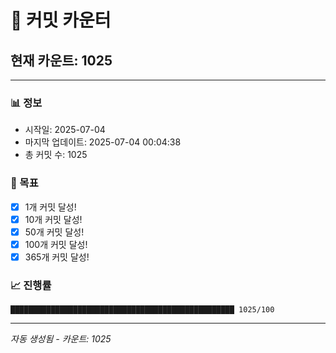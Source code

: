 # 🔢 커밋 카운터

## 현재 카운트: 1025

---

### 📊 정보
- 시작일: 2025-07-04
- 마지막 업데이트: 2025-07-04 00:04:38
- 총 커밋 수: 1025

### 🎯 목표
- [x] 1개 커밋 달성!
- [x] 10개 커밋 달성!
- [x] 50개 커밋 달성!
- [x] 100개 커밋 달성!
- [x] 365개 커밋 달성!

### 📈 진행률
```
██████████████████████████████████████████████████ 1025/100
```

---
*자동 생성됨 - 카운트: 1025*
